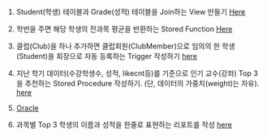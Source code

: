 1. Student(학생) 테이블과 Grade(성적) 테이블을 Join하는 View 만들기 [Here](https://github.com/dohyekim/Study_blog/blob/master/SQL2_exam_1.sql) </br>

2. 학번을 주면 해당 학생의 전과목 평균을 반환하는 Stored Function [Here](https://github.com/dohyekim/Study_blog/blob/master/SQL2_exam_2.sql) </br>

3. 클럽(Club)을 하나 추가하면 클럽회원(ClubMember)으로 임의의 한 학생(Student)을 회장으로 자동 등록하는 Trigger 작성하기 [here]( https://github.com/dohyekim/Study_blog/blob/master/SQL2_exam_3.sql) </br>

4. 지난 학기 데이터(수강학생수, 성적, likecnt등)를 기준으로 인기 교수(강좌) Top 3을 추천하는 Stored Procedure 작성하기. (단, 데이터의 가중치(weight)는 자유). [here](https://github.com/dohyekim/Study_blog/blob/master/SQL2_exam_4.sql) </br>

5. [Oracle](https://github.com/dohyekim/Study_blog/blob/master/SQL2_exam_5.sql) </br>

6. 과목별 Top 3 학생의 이름과 성적을 한줄로 표현하는 리포트를 작성 [here](https://github.com/dohyekim/Study_blog/blob/master/SQL2_exam_6.sql) </br>
